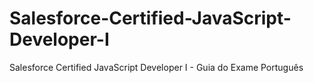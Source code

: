 # Salesforce-Certified-JavaScript-Developer-I
Salesforce Certified JavaScript Developer I - Guia do Exame Português
